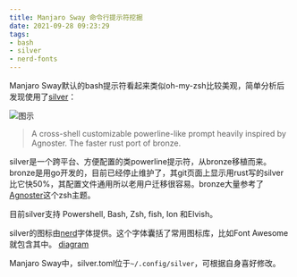 ```yaml
---
title: Manjaro Sway 命令行提示符挖掘 
date: 2021-09-28 09:23:29
tags:
- bash
- silver
- nerd-fonts
---
```

Manjaro Sway默认的bash提示符看起来类似oh-my-zsh比较美观，简单分析后发现使用了[silver](https://github.com/reujab/silver)：

![图示](https://github.com/reujab/silver/raw/master/sleep.png)

> A cross-shell customizable powerline-like prompt heavily inspired by Agnoster. The faster rust port of bronze.

silver是一个跨平台、方便配置的类powerline提示符，从bronze移植而来。bronze是用go开发的，目前已经停止维护了，其git页面上显示用rust写的silver比它快50%，其配置文件通用所以老用户迁移很容易。bronze大量参考了[Agnoster](https://github.com/agnoster/agnoster-zsh-theme)这个zsh主题。

目前silver支持 Powershell, Bash, Zsh, fish, Ion 和Elvish。

silver的图标由[nerd](https://github.com/ryanoasis/nerd-fonts)字体提供。这个字体囊括了常用图标库，比如Font Awesome就包含其中。
[diagram](https://github.com/ryanoasis/nerd-fonts/raw/master/images/sankey-glyphs-combined-diagram.svg)

Manjaro Sway中，silver.toml位于`~/.config/silver`，可根据自身喜好修改。